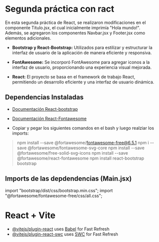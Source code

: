 # Segunda práctica con ract

En esta segunda práctica de React, se realizaron modificaciones en el componente Titulo.jsx, el cual inicialmente imprimía "Hola mundo!". Además, se agregaron los componentes Navbar.jsx y Footer.jsx como elementos adicionales.

- **Bootstrap y React-Bootstrap:** Utilizados para estilizar y estructurar la interfaz de usuario de la aplicación de manera eficiente y responsiva.

- **FontAwesome:** Se incorporó FontAwesome para agregar iconos a la interfaz de usuario, proporcionando una experiencia visual mejorada.

- **React:** El proyecto se basa en el framework de trabajo React, permitiendo un desarrollo eficiente y una interfaz de usuario dinámica.



## Dependencias Instaladas
- [Documentación React-bootstrap](https://react-bootstrap.github.io/docs/getting-started/introduction)
- [Documentación React-Fontawesome](https://fontawesome.com/v5/docs/web/use-with/react)


- Copiar y pegar los siguientes comandos en el bash y luego realziar los imports:
>npm install --save @fortawesome/fontawesome-free@6.5.1
>npm i --save @fortawesome/fontawesome-svg-core
>npm install --save @fortawesome/free-solid-svg-icons
>npm install --save @fortawesome/react-fontawesome
>npm install react-bootstrap bootstrap

## Imports de las depdendencias (Main.jsx)

import "bootstrap/dist/css/bootstrap.min.css";
import "@fortawesome/fontawesome-free/css/all.css";

# React + Vite

- [@vitejs/plugin-react](https://github.com/vitejs/vite-plugin-react/blob/main/packages/plugin-react/README.md) uses [Babel](https://babeljs.io/) for Fast Refresh
- [@vitejs/plugin-react-swc](https://github.com/vitejs/vite-plugin-react-swc) uses [SWC](https://swc.rs/) for Fast Refresh